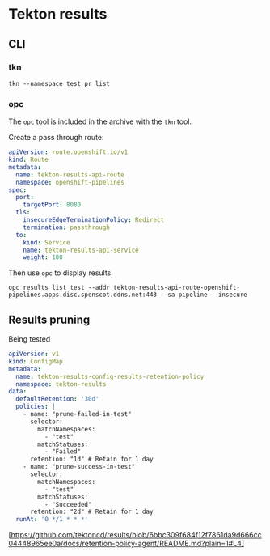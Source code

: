 # Tekton results

## CLI

### tkn

`tkn --namespace test pr list`

### opc

The `opc` tool is included in the archive with the `tkn` tool.

Create a pass through route:

```yaml
apiVersion: route.openshift.io/v1
kind: Route
metadata:
  name: tekton-results-api-route
  namespace: openshift-pipelines
spec:
  port:
    targetPort: 8080
  tls:
    insecureEdgeTerminationPolicy: Redirect
    termination: passthrough
  to:
    kind: Service
    name: tekton-results-api-service
    weight: 100
```

Then use `opc` to display results.

`opc results list test --addr tekton-results-api-route-openshift-pipelines.apps.disc.spenscot.ddns.net:443 --sa pipeline --insecure`

## Results pruning

Being tested

```yaml
apiVersion: v1
kind: ConfigMap
metadata:
  name: tekton-results-config-results-retention-policy
  namespace: tekton-results
data:
  defaultRetention: '30d'
  policies: |
    - name: "prune-failed-in-test"
      selector:
        matchNamespaces: 
          - "test"
        matchStatuses: 
          - "Failed"        
      retention: "1d" # Retain for 1 day
    - name: "prune-success-in-test"
      selector:
        matchNamespaces: 
          - "test"
        matchStatuses: 
          - "Succeeded"        
      retention: "2d" # Retain for 1 day
  runAt: '0 */1 * * *'
```

[https://github.com/tektoncd/results/blob/6bbc309f684f12f7861da9d666cc04448965ee0a/docs/retention-policy-agent/README.md?plain=1#L4]
